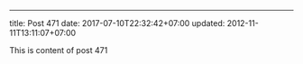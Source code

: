 ---
title: Post 471
date: 2017-07-10T22:32:42+07:00
updated: 2012-11-11T13:11:07+07:00

This is content of post 471